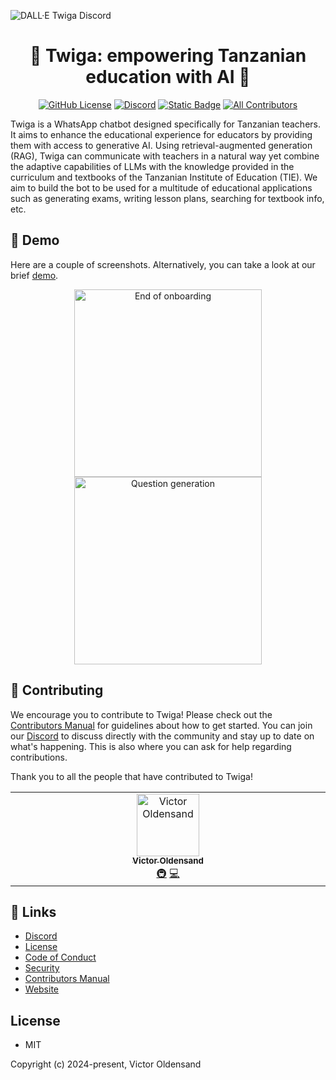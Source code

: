 ![DALL·E Twiga Discord](https://github.com/user-attachments/assets/de0cc88b-b75f-43aa-850c-34c1315a5980)

<h1 align="center">🦒 Twiga: empowering Tanzanian education with AI 🦒</h1>

<div align="center">

[![GitHub License](https://img.shields.io/github/license/jurmy24/twiga)](https://github.com/jurmy24/twiga?tab=MIT-1-ov-file)
[![Discord](https://img.shields.io/discord/1260910452683178024?style=flat&logo=discord&logoColor=white)](https://discord.gg/bCe2HfZY2C)
[![Static Badge](https://img.shields.io/badge/thesis_repo-%235b5b5b?logo=github&link=https%3A%2F%2Fgithub.com%2Fjurmy24%2Ftwiga-thesis)](https://github.com/jurmy24/twiga-thesis)
[![All Contributors](https://img.shields.io/github/all-contributors/jurmy24/twiga?color=ee8449&style=flat-square)](#contributors)

</div>

Twiga is a WhatsApp chatbot designed specifically for Tanzanian teachers. It aims to enhance the educational experience for educators by providing them with access to generative AI. Using retrieval-augmented generation (RAG), Twiga can communicate with teachers in a natural way yet combine the adaptive capabilities of LLMs with the knowledge provided in the curriculum and textbooks of the Tanzanian Institute of Education (TIE). We aim to build the bot to be used for a multitude of educational applications such as generating exams, writing lesson plans, searching for textbook info, etc.

## 📱 Demo

Here are a couple of screenshots. Alternatively, you can take a look at our brief [demo](https://github.com/jurmy24/twiga/blob/documentation/docs/twiga.gif).

<p align="center">
  <img src="https://github.com/user-attachments/assets/27fb128e-32f0-4265-baf8-2dc3ec69ca5f" alt="End of onboarding" width="300"/>
  <img src="https://github.com/user-attachments/assets/cd5bd256-9b48-487e-aa7b-d0efabf33e94" alt="Question generation" width="300"/>
</p>

## 🤝 Contributing

We encourage you to contribute to Twiga! Please check out the [Contributors Manual](https://github.com/jurmy24/twiga/blob/main/CONTRIBUTING.md) for guidelines about how to get started. You can join our [Discord](https://discord.gg/bCe2HfZY2C) to discuss directly with the community and stay up to date on what's happening. This is also where you can ask for help regarding contributions.

Thank you to all the people that have contributed to Twiga!

<!-- ALL-CONTRIBUTORS-LIST:START - Do not remove or modify this section -->
<!-- prettier-ignore-start -->
<!-- markdownlint-disable -->
<table>
  <tbody>
    <tr>
      <td align="center" valign="top" width="14.28%"><a href="https://github.com/jurmy24"><img src="https://avatars.githubusercontent.com/u/21913954?v=4?s=100" width="100px;" alt="Victor Oldensand"/><br /><sub><b>Victor Oldensand</b></sub></a><br /><a href="#infra-jurmy24" title="Infrastructure (Hosting, Build-Tools, etc)">🚇</a> <a href="#code-jurmy24" title="Code">💻</a></td>
    </tr>
  </tbody>
</table>

<!-- markdownlint-restore -->
<!-- prettier-ignore-end -->

<!-- ALL-CONTRIBUTORS-LIST:END -->



## 🔗 Links

- [Discord](https://discord.gg/bCe2HfZY2C)
- [License](https://github.com/jurmy24/twiga?tab=MIT-1-ov-file)
- [Code of Conduct](https://github.com/jurmy24/twiga?tab=coc-ov-file#)
- [Security](https://github.com/jurmy24/twiga?tab=security-ov-file#)
- [Contributors Manual](https://github.com/jurmy24/twiga/blob/main/CONTRIBUTING.md)
- [Website](https://ai.or.tz/)

## License

- MIT

Copyright (c) 2024-present, Victor Oldensand
